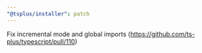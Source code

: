 ```yaml
---
"@tsplus/installer": patch
---
```


Fix incremental mode and global imports (https://github.com/ts-plus/typescript/pull/110)
